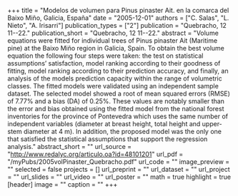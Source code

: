 +++
title = "Modelos de volumen para Pinus pinaster Ait. en la comarca del Baixo Miño, Galicia, España"
date = "2005-12-01"
authors = ["C. Salas", "L. Nieto", "A. Irisarri"]
publication_types = ["2"]
publication = "Quebracho, 12 11--22."
publication_short = "Quebracho, 12 11--22."
abstract = "Volume equations were fitted for individual trees of Pinus pinaster Ait (Maritime pine) at  the Baixo Miño region in Galicia, Spain. To obtain the best volume equation the following four steps were taken: the test on statistical assumptions’ satisfaction, model ranking according to their goodness of fitting, model ranking according to their prediction accuracy, and finally, an analysis of the models prediction capacity within the range of volumetric classes. The fitted models were validated using an independent sample dataset. The selected model showed a root of mean squared errors (RMSE) of 7.77% and a bias (DA) of 0.25%. These values are notably smaller than the error and bias obtained using the fitted model from the national forest inventories for the province of Pontevedra which uses the same number of independent variables (diameter at breast height, total height and upper-stem diameter at 4 m). In addition, the proposed model was the only one that satisfied the statistical assumptions that support the regression analysis."
abstract_short = ""
url_source = "http://www.redalyc.org/articulo.oa?id=48101201"
url_pdf = "/myPubs/2005volPinaster_Quebracho.pdf"
url_code = ""
image_preview = ""
selected = false
projects = []
url_preprint = ""
url_dataset = ""
url_project = ""
url_slides = ""
url_video = ""
url_poster = ""
math = true
highlight = true
[header]
image = ""
caption = ""
+++

